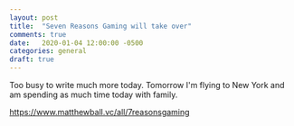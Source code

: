 ```yaml
---
layout: post
title:  "Seven Reasons Gaming will take over"
comments: true
date:   2020-01-04 12:00:00 -0500
categories: general
draft: true
---
```


Too busy to write much more today. Tomorrow I'm flying to New York and am spending as much time today with family. 

https://www.matthewball.vc/all/7reasonsgaming